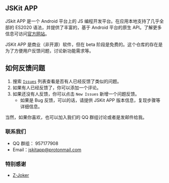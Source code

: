 ## JSKit APP

JSkit APP 是一个 Android 平台上的 JS 编程开发平台。在应用本地支持了几乎全部的 ES2020 语法，并提供了丰富的，基于 Android 平台的原生 API。了解更多信息可访问[官方网站](https://jskitapp.com)。


JSKit APP 是商业（非开源）软件，但在 beta 阶段是免费的。这个仓库的存在是为了方便用户反馈问题，讨论新功能需求等。

## 如何反馈问题

1. 搜索 [`Issues`](https://github.com/jskitapp/jskitapp-issues/issues) 列表查看是否有人已经反馈了类似的问题。
2. 如果有人已经反馈了，你可以添加一个评论。
3. 如果还没有人反馈，你可以点击 `New Issues` 新增一个问题反馈。
    - 如果是 Bug 反馈，可以的话，请提供 JSKit APP 版本信息，复现步骤等详细信息。

当然，如果你喜欢，也可以加入我们的 QQ 群组讨论或者是发邮件给我。


### 联系我们

- QQ 群组： 957177908
- Email：jskitapp@protonmail.com



### 特别感谢

- [Z-Joker](https://github.com/z-joker)
